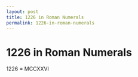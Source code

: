 ```yaml
---
layout: post
title: 1226 in Roman Numerals
permalink: 1226-in-roman-numerals
---
```


# 1226 in Roman Numerals

1226 = MCCXXVI
